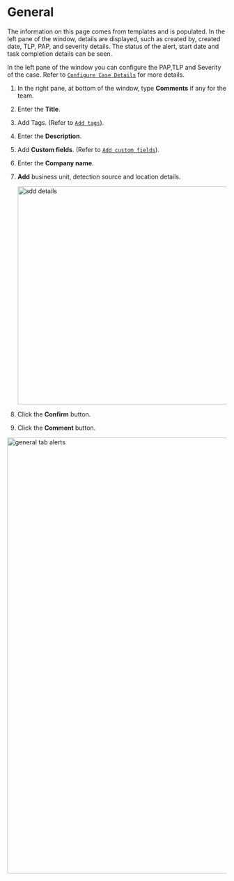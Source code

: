 # General 

The information on this page comes from templates and is populated. In the left pane of the window, details are displayed, such as created by, created date, TLP, PAP, and severity details. The status of the alert, start date and task completion details can be seen. 

In the left pane of the window you can configure the PAP,TLP and Severity of the case. 
Refer to [`Configure Case Details`](../cases-list/configure-pap-tlp-severity.md) for more details. 

1. In the right pane, at bottom of the window, type **Comments** if any for the team. 
1. Enter the **Title**.
1. Add Tags. (Refer to [`Add tags`](../cases/adding_to_a_case.md#add-tags)).
1. Enter the **Description**. 
1. Add **Custom fields**. (Refer to [`Add custom fields`](../cases-list/add-custom-fields.md)).
1. Enter the **Company name**. 
1. **Add** business unit, detection source and location details. 

    <img src="../images/cases-list-add-details.png" alt="add details" width="500" height="500"/>
    
1. Click the **Confirm** button. 
1. Click the **Comment** button. 

<img src="../images/cases-list-go-to-details-page.png" alt="general tab alerts" width="1000" height="1000"/>